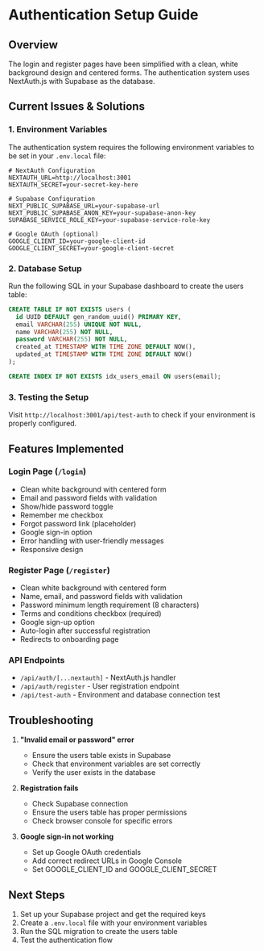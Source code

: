# Authentication Setup Guide

## Overview
The login and register pages have been simplified with a clean, white background design and centered forms. The authentication system uses NextAuth.js with Supabase as the database.

## Current Issues & Solutions

### 1. Environment Variables
The authentication system requires the following environment variables to be set in your `.env.local` file:

```env
# NextAuth Configuration
NEXTAUTH_URL=http://localhost:3001
NEXTAUTH_SECRET=your-secret-key-here

# Supabase Configuration
NEXT_PUBLIC_SUPABASE_URL=your-supabase-url
NEXT_PUBLIC_SUPABASE_ANON_KEY=your-supabase-anon-key
SUPABASE_SERVICE_ROLE_KEY=your-supabase-service-role-key

# Google OAuth (optional)
GOOGLE_CLIENT_ID=your-google-client-id
GOOGLE_CLIENT_SECRET=your-google-client-secret
```

### 2. Database Setup
Run the following SQL in your Supabase dashboard to create the users table:

```sql
CREATE TABLE IF NOT EXISTS users (
  id UUID DEFAULT gen_random_uuid() PRIMARY KEY,
  email VARCHAR(255) UNIQUE NOT NULL,
  name VARCHAR(255) NOT NULL,
  password VARCHAR(255) NOT NULL,
  created_at TIMESTAMP WITH TIME ZONE DEFAULT NOW(),
  updated_at TIMESTAMP WITH TIME ZONE DEFAULT NOW()
);

CREATE INDEX IF NOT EXISTS idx_users_email ON users(email);
```

### 3. Testing the Setup
Visit `http://localhost:3001/api/test-auth` to check if your environment is properly configured.

## Features Implemented

### Login Page (`/login`)
- Clean white background with centered form
- Email and password fields with validation
- Show/hide password toggle
- Remember me checkbox
- Forgot password link (placeholder)
- Google sign-in option
- Error handling with user-friendly messages
- Responsive design

### Register Page (`/register`)
- Clean white background with centered form
- Name, email, and password fields with validation
- Password minimum length requirement (8 characters)
- Terms and conditions checkbox (required)
- Google sign-up option
- Auto-login after successful registration
- Redirects to onboarding page

### API Endpoints
- `/api/auth/[...nextauth]` - NextAuth.js handler
- `/api/auth/register` - User registration endpoint
- `/api/test-auth` - Environment and database connection test

## Troubleshooting

1. **"Invalid email or password" error**
   - Ensure the users table exists in Supabase
   - Check that environment variables are set correctly
   - Verify the user exists in the database

2. **Registration fails**
   - Check Supabase connection
   - Ensure the users table has proper permissions
   - Check browser console for specific errors

3. **Google sign-in not working**
   - Set up Google OAuth credentials
   - Add correct redirect URLs in Google Console
   - Set GOOGLE_CLIENT_ID and GOOGLE_CLIENT_SECRET

## Next Steps
1. Set up your Supabase project and get the required keys
2. Create a `.env.local` file with your environment variables
3. Run the SQL migration to create the users table
4. Test the authentication flow 